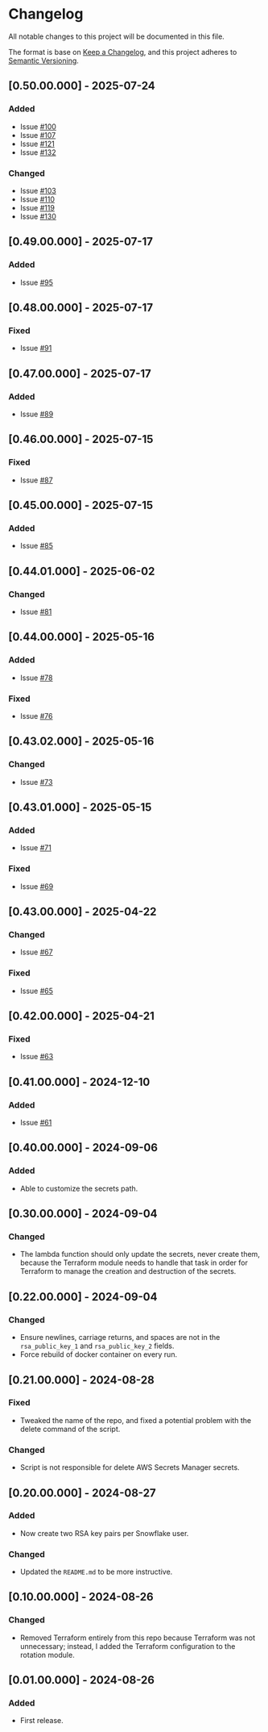# Changelog
All notable changes to this project will be documented in this file.

The format is base on [Keep a Changelog](https://keepachangelog.com/en/1.1.0/), and this project adheres to [Semantic Versioning](https://semver.org/spec/v2.0.0.html).


## [0.50.00.000] - 2025-07-24
### Added
- Issue [#100](https://github.com/j3-signalroom/iac-snowflake-user-rsa_key_pairs_and_jwt_generator-lambda/issues/100)
- Issue [#107](https://github.com/j3-signalroom/iac-snowflake-user-rsa_key_pairs_and_jwt_generator-lambda/issues/107)
- Issue [#121](https://github.com/j3-signalroom/iac-snowflake-user-rsa_key_pairs_and_jwt_generator-lambda/issues/121)
- Issue [#132](https://github.com/j3-signalroom/iac-snowflake-user-rsa_key_pairs_and_jwt_generator-lambda/issues/132)

### Changed
- Issue [#103](https://github.com/j3-signalroom/iac-snowflake-user-rsa_key_pairs_and_jwt_generator-lambda/issues/103)
- Issue [#110](https://github.com/j3-signalroom/iac-snowflake-user-rsa_key_pairs_and_jwt_generator-lambda/issues/110)
- Issue [#119](https://github.com/j3-signalroom/iac-snowflake-user-rsa_key_pairs_and_jwt_generator-lambda/issues/119)
- Issue [#130](https://github.com/j3-signalroom/iac-snowflake-user-rsa_key_pairs_and_jwt_generator-lambda/issues/130)

## [0.49.00.000] - 2025-07-17
### Added
- Issue [#95](https://github.com/j3-signalroom/iac-snowflake-user-rsa_key_pairs_and_jwt_generator-lambda/issues/95)

## [0.48.00.000] - 2025-07-17
### Fixed
- Issue [#91](https://github.com/j3-signalroom/iac-snowflake-user-rsa_key_pairs_and_jwt_generator-lambda/issues/91)

## [0.47.00.000] - 2025-07-17
### Added
- Issue [#89](https://github.com/j3-signalroom/iac-snowflake-user-rsa_key_pairs_and_jwt_generator-lambda/issues/89)

## [0.46.00.000] - 2025-07-15
### Fixed
- Issue [#87](https://github.com/j3-signalroom/iac-snowflake-user-rsa_key_pairs_and_jwt_generator-lambda/issues/87)

## [0.45.00.000] - 2025-07-15
### Added
- Issue [#85](https://github.com/j3-signalroom/iac-snowflake-user-rsa_key_pairs_and_jwt_generator-lambda/issues/85)

## [0.44.01.000] - 2025-06-02
### Changed
- Issue [#81](https://github.com/j3-signalroom/iac-snowflake-user-rsa_key_pairs_and_jwt_generator-lambda/issues/81)

## [0.44.00.000] - 2025-05-16
### Added
- Issue [#78](https://github.com/j3-signalroom/iac-snowflake-user-rsa_key_pairs_and_jwt_generator-lambda/issues/78)

### Fixed
- Issue [#76](https://github.com/j3-signalroom/iac-snowflake-user-rsa_key_pairs_and_jwt_generator-lambda/issues/76)

## [0.43.02.000] - 2025-05-16
### Changed
- Issue [#73](https://github.com/j3-signalroom/iac-snowflake-user-rsa_key_pairs_and_jwt_generator-lambda/issues/73)

## [0.43.01.000] - 2025-05-15
### Added
- Issue [#71](https://github.com/j3-signalroom/iac-snowflake-user-rsa_key_pairs_and_jwt_generator-lambda/issues/71)

### Fixed
- Issue [#69](https://github.com/j3-signalroom/iac-snowflake-user-rsa_key_pairs_and_jwt_generator-lambda/issues/69)

## [0.43.00.000] - 2025-04-22
### Changed
- Issue [#67](https://github.com/j3-signalroom/iac-snowflake-user-rsa_key_pairs_and_jwt_generator-lambda/issues/67)

### Fixed
- Issue [#65](https://github.com/j3-signalroom/iac-snowflake-user-rsa_key_pairs_and_jwt_generator-lambda/issues/65)

## [0.42.00.000] - 2025-04-21
### Fixed
- Issue [#63](https://github.com/j3-signalroom/iac-snowflake-user-rsa_key_pairs_and_jwt_generator-lambda/issues/63)

## [0.41.00.000] - 2024-12-10
### Added
- Issue [#61](https://github.com/j3-signalroom/iac-snowflake-user-rsa_key_pairs_and_jwt_generator-lambda/issues/61)

## [0.40.00.000] - 2024-09-06
### Added
- Able to customize the secrets path.

## [0.30.00.000] - 2024-09-04
### Changed
- The lambda function should only update the secrets, never create them, because the Terraform module needs to handle that task in order for Terraform to manage the creation and destruction of the secrets.

## [0.22.00.000] - 2024-09-04
### Changed
- Ensure newlines, carriage returns, and spaces are not in the `rsa_public_key_1` and `rsa_public_key_2` fields.
- Force rebuild of docker container on every run.

## [0.21.00.000] - 2024-08-28
### Fixed
- Tweaked the name of the repo, and fixed a potential problem with the delete command of the script. 

### Changed
- Script is not responsible for delete AWS Secrets Manager secrets.

## [0.20.00.000] - 2024-08-27
### Added
- Now create two RSA key pairs per Snowflake user.

### Changed
- Updated the `README.md` to be more instructive.

## [0.10.00.000] - 2024-08-26
### Changed
- Removed Terraform entirely from this repo because Terraform was not unnecessary; instead, I added the Terraform configuration to the rotation module.

## [0.01.00.000] - 2024-08-26
### Added
- First release.